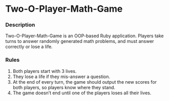 # Two-O-Player-Math-Game

### Description
Two-O-Player-Math-Game is an OOP-based Ruby application. Players take turns to answer randomly generated math problems, and must answer correctly or lose a life.

### Rules
1. Both players start with 3 lives.
2. They lose a life if they mis-answer a question.
3. At the end of every turn, the game should output the new scores for both players, so players know where they stand.
4. The game doesn’t end until one of the players loses all their lives.